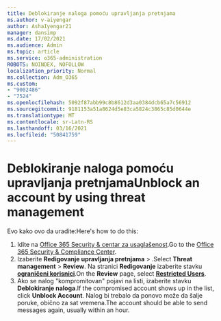 ```yaml
---
title: Deblokiranje naloga pomoću upravljanja pretnjama
ms.author: v-aiyengar
author: AshaIyengar21
manager: dansimp
ms.date: 17/02/2021
ms.audience: Admin
ms.topic: article
ms.service: o365-administration
ROBOTS: NOINDEX, NOFOLLOW
localization_priority: Normal
ms.collection: Adm_O365
ms.custom:
- "9002486"
- "7524"
ms.openlocfilehash: 5092f87abb99c8b8612d3aa0384dcb65a7c56912
ms.sourcegitcommit: 9181153a51a8624d5e83ca5824c3865c85d0644e
ms.translationtype: MT
ms.contentlocale: sr-Latn-RS
ms.lasthandoff: 03/16/2021
ms.locfileid: "50841759"
---
```

# <a name="unblock-an-account-by-using-threat-management"></a><span data-ttu-id="cda82-102">Deblokiranje naloga pomoću upravljanja pretnjama</span><span class="sxs-lookup"><span data-stu-id="cda82-102">Unblock an account by using threat management</span></span>

<span data-ttu-id="cda82-103">Evo kako ovo da uradite:</span><span class="sxs-lookup"><span data-stu-id="cda82-103">Here's how to do this:</span></span> 

1. <span data-ttu-id="cda82-104">Idite na [Office 365 Security & centar za usaglašenost](https://go.microsoft.com/fwlink/p/?linkid=2077143).</span><span class="sxs-lookup"><span data-stu-id="cda82-104">Go to the [Office 365 Security & Compliance Center](https://go.microsoft.com/fwlink/p/?linkid=2077143).</span></span>
1. <span data-ttu-id="cda82-105">Izaberite **Redigovanje upravljanja pretnjama**  >  .</span><span class="sxs-lookup"><span data-stu-id="cda82-105">Select **Threat management** > **Review**.</span></span> <span data-ttu-id="cda82-106">Na stranici **Redigovanje** izaberite stavku **[ograničeni korisnici](https://go.microsoft.com/fwlink/?linkid=2103514)**.</span><span class="sxs-lookup"><span data-stu-id="cda82-106">On the **Review** page, select **[Restricted Users](https://go.microsoft.com/fwlink/?linkid=2103514)**.</span></span>
1. <span data-ttu-id="cda82-107">Ako se nalog "kompromitovan" pojavi na listi, izaberite stavku **Deblokiranje naloga**.</span><span class="sxs-lookup"><span data-stu-id="cda82-107">If the compromised account shows up in the list, click **Unblock Account**.</span></span> <span data-ttu-id="cda82-108">Nalog bi trebalo da ponovo može da šalje poruke, obično za sat vremena.</span><span class="sxs-lookup"><span data-stu-id="cda82-108">The account should be able to send messages again, usually within an hour.</span></span>